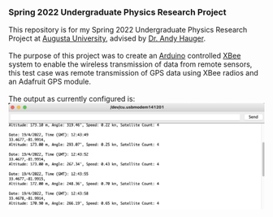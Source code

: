### Spring 2022 Undergraduate Physics Research Project </br>
This repository is for my Spring 2022 Undergraduate Physics Research Project at [Augusta University](https://www.augusta.edu/scimath/chemistryandphysics/index.php), advised by [Dr. Andy Hauger](https://www.augusta.edu/scimath/chemistryandphysics/andyhauger.php). </br></br>
The purpose of this project was to create an [Arduino](https://www.arduino.cc) controlled [XBee](https://www.digi.com/xbee) system to enable the wireless transmission of data from remote sensors, this test case was remote transmission of GPS data using XBee radios and an Adafruit GPS module. </br></br>
The output as currently configured is:
![Sample Output](https://github.com/dean-meyer/Spring2022_XBee_Project/blob/main/Sample%20Output.png 'Sample Output')
